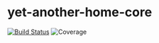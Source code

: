 # yet-another-home-core
[![Build Status](https://travis-ci.org/yet-another-smart-home/core.svg?branch=master)](https://travis-ci.org/yet-another-smart-home/core)
![Coverage]('./coverage.svg?branch=master')
